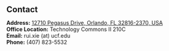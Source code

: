 <h1 id="contact"></h1>

<h2 style="margin: 60px 0px 10px;">Contact</h2>

<p><strong>Address:</strong> <a href="https://www.google.com/maps/place/Malone+Hall,+3400+N+Charles+St,+Baltimore,+MD+21218/@39.3262085,-76.6253679,17z/data=!3m1!4b1!4m6!3m5!1s0x89c804de59b4d18d:0x2d92398f0946a9ad!8m2!3d39.3262044!4d-76.6208832!16s%2Fg%2F11b6g45l_1?coh=164777&amp;entry=tt">12710 Pegasus Drive, Orlando, FL 32816-2370, USA</a>
<br />
<strong>Office Location:</strong> Technology Commons II 210C
<br />
<strong>Email:</strong> <email>rui.xie (at) ucf.edu</email>
<br />
<strong>Phone:</strong> (407) 823-5532</p>
